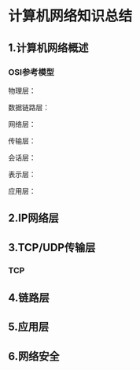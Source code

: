 # 计算机网络知识总结

## 1.计算机网络概述

### OSI参考模型

物理层：

数据链路层：

网络层：

 传输层：

会话层：

表示层：

应用层：

## 2.IP网络层

## 3.TCP/UDP传输层

### TCP

## 4.链路层

## 5.应用层

## 6.网络安全

